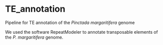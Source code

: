 # TE_annotation
Pipeline for TE annotation of the *Pinctada margaritifera* genome


We used the software RepeatModeler to annotate transposable elements of the *P. margaritifera* genome.

